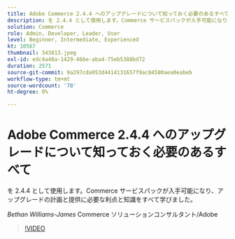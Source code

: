 ```yaml
---
title: Adobe Commerce 2.4.4 へのアップグレードについて知っておく必要のあるすべて
description: を 2.4.4 として使用します。Commerce サービスパックが入手可能になり、アップグレードの計画と提供に必要な利点と知識をすべて学びました。
solution: Commerce
role: Admin, Developer, Leader, User
level: Beginner, Intermediate, Experienced
kt: 10567
thumbnail: 343813.jpeg
exl-id: edc4a48a-1429-466e-aba4-75eb5388bd72
duration: 2571
source-git-commit: 9a297cda953d4414131657f9ac84580aea0eabeb
workflow-type: tm+mt
source-wordcount: '78'
ht-degree: 0%

---
```


# Adobe Commerce 2.4.4 へのアップグレードについて知っておく必要のあるすべて

を 2.4.4 として使用します。Commerce サービスパックが入手可能になり、アップグレードの計画と提供に必要な利点と知識をすべて学びました。

*Bethan Williams-James* Commerce ソリューションコンサルタント/Adobe

>[!VIDEO](https://video.tv.adobe.com/v/343813/?quality=12&learn=on)
